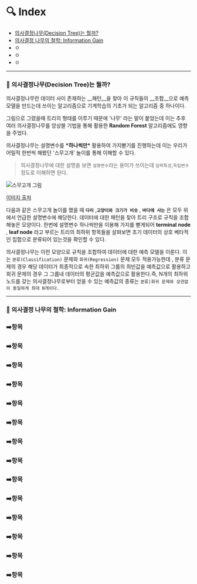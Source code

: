 # :mag: Index

- [의사결정나무(Decision Tree)는 뭘까?](#의사결정나무(decision-tree)는-뭘까?)
- [의사결정 나무의 철학: Information Gain](#의사결정-나무의-철학:-information-gain)
- ㅇ
- ㅇ
- ㅇ

---

### :radio_button: 의사결정나무(Decision Tree)는 뭘까?

의사결정나무란 데이터 사이 존재하는 __패턴__을 찾아 이 규칙들의 __조합__으로 예측 모델을 만드는데 쓰이는 알고리즘으로 기계학습의 기초가 되는 알고리즘 중 하나이다.



그림으로 그렸을때 트리의 형태를 이루기 때문에 '나무' 라는 말이 붙었는데 이는 추후 여러 의사결정나무를 앙상블 기법을 통해 활용한 __Random Forest__ 알고리즘에도 영향을 주었다.



의사결정나무는 설명변수를 __\*하나씩만\*__ 활용하여 가지뻗기를 진행하는데 이는 우리가 어릴적 한번씩 해봤던 '스무고개' 놀이를 통해 이해할 수 있다. 

> 의사결정나무에 대한 설명을 보면 `설명변수`라는 용어가 쓰이는데 `입력특성`,`독립변수` 정도로 이해하면 된다.

![스무고개 그림](https://t1.daumcdn.net/thumb/R720x0/?fname=http://t1.daumcdn.net/brunch/service/user/1oU7/image/OG5rMwYpRcG4gRPFv8qgLslNLTQ.png)

[이미지 출처](https://www.google.com/url?sa=i&url=https%3A%2F%2Fbrunch.co.kr%2F%40kakao-it%2F157&psig=AOvVaw1D35xHZ-Geohyk-iCIprD-&ust=1601041536507000&source=images&cd=vfe&ved=0CAIQjRxqFwoTCIDxttT2gewCFQAAAAAdAAAAABAX)



다음과 같은 스무고개 놀이를 했을 때 __`다리`__ ,__`고양이와 크기가 비슷`__ , __`바다에 사는`__ 은 모두 위에서 언급한 설명변수에 해당한다. 데이터에 대한 패턴을 찾아 트리 구조로 규칙을 조합해놓은 모양이다. 한번에 설명변수 하나씩만을 이용해 가지를 뻗게되어 __terminal node__ , __leaf node__ 라고 부르는 트리의 최하위 항목들을 살펴보면 초기 데이터의 상호 베타적인 집합으로 분류되어 있는것을 확인할 수 있다.



의사결정나무는 이런 모양으로 규칙을 조합하여 데이터에 대한 예측 모델을 이룬다. 이는 `분류(Classification)` 문제와 `회귀(Regression)` 문제 모두 적용가능한데 , 분류 문제의 경우 해당 데이터가 최종적으로 속한 최하위 그룹의 최빈값을 예측값으로 활용하고 회귀 문제의 경우 그 그룹내 데이터의 평균값을 예측값으로 활용한다.즉, N개의 최하위 노드를 갖는 의사결정나무로부터 얻을 수 있는 예측값의 종류는 `분류|회귀 문제와 상관없이 동일하게 최대 N개이다.`

---

### :radio_button: 의사결정 나무의 철학: Information Gain







 



### :arrow_right:항목





### :arrow_right:항목





### :arrow_right:항목





### :arrow_right:항목





### :arrow_right:항목





### :arrow_right:항목





### :arrow_right:항목





### :arrow_right:항목





### :arrow_right:항목





### :arrow_right:항목





### :arrow_right:항목





### :arrow_right:항목





### :arrow_right:항목





### :arrow_right:항목
